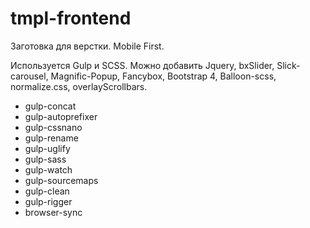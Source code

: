 # tmpl-frontend

Заготовка для верстки. Mobile First.

Используется Gulp и SCSS.
Можно добавить Jquery, bxSlider, Slick-carousel, Magnific-Popup, Fancybox, Bootstrap 4, Balloon-scss, normalize.css, overlayScrollbars.

- gulp-concat
- gulp-autoprefixer
- gulp-cssnano
- gulp-rename
- gulp-uglify
- gulp-sass
- gulp-watch
- gulp-sourcemaps
- gulp-clean
- gulp-rigger
- browser-sync